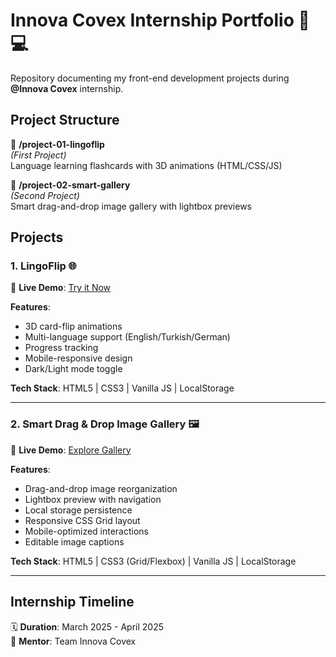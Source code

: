 # Innova Covex Internship Portfolio 👨💻  

Repository documenting my front-end development projects during **@Innova Covex** internship.

## Project Structure  
📂 **/project-01-lingoflip**  
*(First Project)*  
Language learning flashcards with 3D animations (HTML/CSS/JS)  

📂 **/project-02-smart-gallery**  
*(Second Project)*  
Smart drag-and-drop image gallery with lightbox previews  

## Projects  

### 1. LingoFlip 🌐  
🚀 **Live Demo**: [Try it Now](https://abdul-sami-abbasi.github.io/internship-innova-corex/project-01-lingoflip/)  

**Features**:  
- 3D card-flip animations  
- Multi-language support (English/Turkish/German)  
- Progress tracking  
- Mobile-responsive design  
- Dark/Light mode toggle  

**Tech Stack**: HTML5 | CSS3 | Vanilla JS | LocalStorage  

---

### 2. Smart Drag & Drop Image Gallery 🖼️  
🚀 **Live Demo**: [Explore Gallery](https://abdul-sami-abbasi.github.io/internship-innova-corex/project-02-Smart-Drag-&-Drop-Image-Gallery/)  

**Features**:  
- Drag-and-drop image reorganization  
- Lightbox preview with navigation  
- Local storage persistence  
- Responsive CSS Grid layout  
- Mobile-optimized interactions  
- Editable image captions  

**Tech Stack**: HTML5 | CSS3 (Grid/Flexbox) | Vanilla JS | LocalStorage  

---

## Internship Timeline  
🗓️ **Duration**: March 2025 - April 2025  
🏢 **Mentor**: Team Innova Covex  
